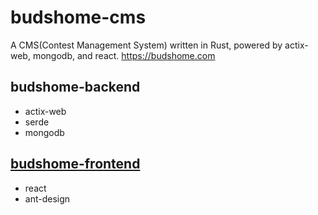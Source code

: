 # budshome-cms
A CMS(Contest Management System) written in Rust, powered by actix-web, mongodb, and react. https://budshome.com

## budshome-backend
- actix-web
- serde
- mongodb

## [budshome-frontend](https://github.com/budshome/budshome-frontend)
- react
- ant-design


